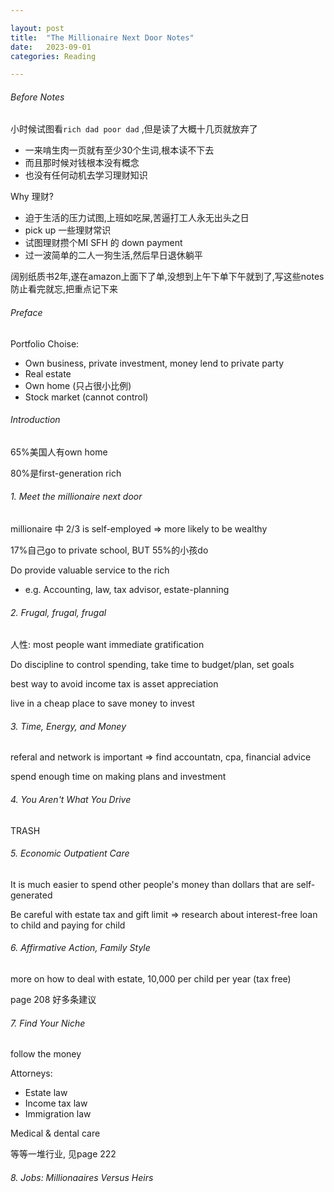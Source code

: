 ```yaml
---

layout: post
title:  "The Millionaire Next Door Notes"
date:   2023-09-01
categories: Reading

---
```


###### Before Notes

小时候试图看`rich dad poor dad` ,但是读了大概十几页就放弃了

- 一来啃生肉一页就有至少30个生词,根本读不下去
- 而且那时候对钱根本没有概念
- 也没有任何动机去学习理财知识

Why 理财?

- 迫于生活的压力试图,上班如吃屎,苦逼打工人永无出头之日
- pick up 一些理财常识
- 试图理财攒个MI SFH 的 down payment
- 过一波简单的二人一狗生活,然后早日退休躺平

阔别纸质书2年,遂在amazon上面下了单,没想到上午下单下午就到了,写这些notes防止看完就忘,把重点记下来



###### Preface

Portfolio Choise:

- Own business, private investment, money lend to private party
- Real estate
- Own home (只占很小比例)
- Stock market (cannot control)



###### Introduction

65%美国人有own home

80%是first-generation rich



###### 1. Meet the millionaire next door

millionaire 中 2/3 is self-employed => more likely to be wealthy

17%自己go to private school, BUT 55%的小孩do

Do provide valuable service to the rich

- e.g. Accounting, law, tax advisor, estate-planning



###### 2. Frugal, frugal, frugal

人性: most people want immediate gratification

Do discipline to control spending, take time to budget/plan, set goals

best way to avoid income tax is asset appreciation

live in a cheap place to save money to invest



###### 3. Time, Energy, and Money

referal and network is important => find accountatn, cpa, financial advice

spend enough time on making plans and investment



###### 4. You Aren't What You Drive

TRASH



###### 5. Economic Outpatient Care

It is much easier to spend other people's money than dollars that are self-generated

Be careful with estate tax and gift limit => research about interest-free loan to child and paying for child



###### 6. Affirmative Action, Family Style

more on how to deal with estate, 10,000 per child per year (tax free)

page 208 好多条建议



###### 7. Find Your Niche

follow the money

Attorneys: 

- Estate law
- Income tax law
- Immigration law

Medical & dental care

等等一堆行业, 见page 222



###### 8. Jobs: Millionaaires Versus Heirs





